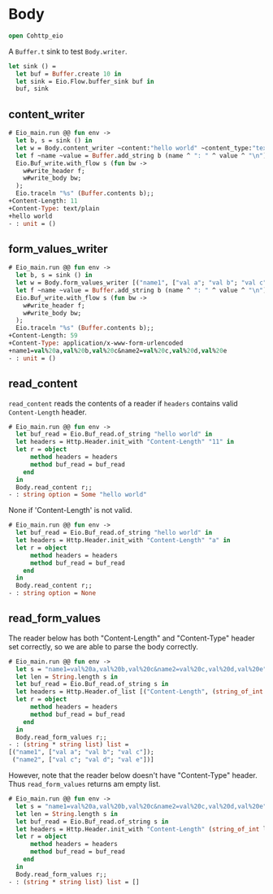 # Body 

```ocaml
open Cohttp_eio
```

A `Buffer.t` sink to test `Body.writer`.

```ocaml
let sink () = 
  let buf = Buffer.create 10 in
  let sink = Eio.Flow.buffer_sink buf in
  buf, sink
```

## content_writer

```ocaml
# Eio_main.run @@ fun env ->
  let b, s = sink () in
  let w = Body.content_writer ~content:"hello world" ~content_type:"text/plain" in
  let f ~name ~value = Buffer.add_string b (name ^ ": " ^ value ^ "\n") in
  Eio.Buf_write.with_flow s (fun bw ->
    w#write_header f;
    w#write_body bw;
  );
  Eio.traceln "%s" (Buffer.contents b);;
+Content-Length: 11
+Content-Type: text/plain
+hello world
- : unit = ()
```

## form_values_writer

```ocaml
# Eio_main.run @@ fun env ->
  let b, s = sink () in
  let w = Body.form_values_writer [("name1", ["val a"; "val b"; "val c"]); ("name2", ["val c"; "val d"; "val e"])] in
  let f ~name ~value = Buffer.add_string b (name ^ ": " ^ value ^ "\n") in
  Eio.Buf_write.with_flow s (fun bw ->
    w#write_header f;
    w#write_body bw;
  );
  Eio.traceln "%s" (Buffer.contents b);;
+Content-Length: 59
+Content-Type: application/x-www-form-urlencoded
+name1=val%20a,val%20b,val%20c&name2=val%20c,val%20d,val%20e
- : unit = ()
```

## read_content

`read_content` reads the contents of a reader if `headers` contains valid `Content-Length` header.

```ocaml
# Eio_main.run @@ fun env ->
  let buf_read = Eio.Buf_read.of_string "hello world" in
  let headers = Http.Header.init_with "Content-Length" "11" in
  let r = object
      method headers = headers
      method buf_read = buf_read
    end
  in
  Body.read_content r;;
- : string option = Some "hello world"
```

None if 'Content-Length' is not valid.

```ocaml
# Eio_main.run @@ fun env ->
  let buf_read = Eio.Buf_read.of_string "hello world" in
  let headers = Http.Header.init_with "Content-Length" "a" in
  let r = object
      method headers = headers
      method buf_read = buf_read
    end
  in
  Body.read_content r;;
- : string option = None
```

## read_form_values 

The reader below has both "Content-Length" and "Content-Type" header set correctly, so we are able
to parse the body correctly.

```ocaml
# Eio_main.run @@ fun env ->
  let s = "name1=val%20a,val%20b,val%20c&name2=val%20c,val%20d,val%20e" in
  let len = String.length s in
  let buf_read = Eio.Buf_read.of_string s in
  let headers = Http.Header.of_list [("Content-Length", (string_of_int len)); ("Content-Type", "application/x-www-form-urlencoded")] in
  let r = object
      method headers = headers
      method buf_read = buf_read
    end
  in
  Body.read_form_values r;;
- : (string * string list) list =
[("name1", ["val a"; "val b"; "val c"]);
 ("name2", ["val c"; "val d"; "val e"])]
```

However, note that the reader below doesn't have "Content-Type" header. Thus `read_form_values` returns am empty list.

```ocaml
# Eio_main.run @@ fun env ->
  let s = "name1=val%20a,val%20b,val%20c&name2=val%20c,val%20d,val%20e" in
  let len = String.length s in
  let buf_read = Eio.Buf_read.of_string s in
  let headers = Http.Header.init_with "Content-Length" (string_of_int len) in
  let r = object
      method headers = headers
      method buf_read = buf_read
    end
  in
  Body.read_form_values r;;
- : (string * string list) list = []
```
